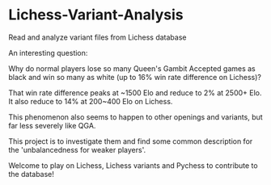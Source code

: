 # Lichess-Variant-Analysis
Read and analyze variant files from Lichess database

An interesting question:

Why do normal players lose so many Queen's Gambit Accepted games as black and win so many as white (up to 16% win rate difference on Lichess)?

That win rate difference peaks at ~1500 Elo and reduce to 2\% at 2500+ Elo. It also reduce to 14\% at 200~400 Elo on Lichess.

This phenomenon also seems to happen to other openings and variants, but far less severely like QGA.

This project is to investigate them and find some common description for the 'unbalancedness for weaker players'. 

Welcome to play on Lichess, Lichess variants and Pychess to contribute to the database!

